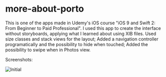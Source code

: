 # more-about-porto
This is one of the apps made in Udemy's iOS course "iOS 9 and Swift 2: From Beginner to Paid Professional". 
I used this app to create the interface without storyboards, applying what I learned about using XIB files.
Used size classes and stack views for the layout; Added a navigation controller programatically and the possibility to hide when touched; Added the possibility to swipe when in Photos view.

Screenshots:

![Initial](https://github.com/ajPT/more-about-porto/blob/master/screenshots.jpg)
